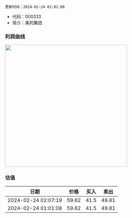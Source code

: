 
`更新时间：2024-02-24 01:01:08`

* 代码：000333
* 简介：美的集团

### 利润曲线

<img src="https://quickchart.io/chart?c=%7B%22type%22:%20%22line%22%2C%20%22data%22:%20%7B%22labels%22:%20%5B%2721%27%2C%20%2722%27%2C%20%2723%27%5D%2C%20%22datasets%22:%20%5B%7B%22label%22:%20%22%E5%BD%92%E6%AF%8D%E5%87%80%E5%88%A9%E6%B6%A6%22%2C%20%22data%22:%20%5B272.23%2C%20285.74%2C%20295.54%5D%7D%5D%7D%7D" style="width: 400px; height: auto;">

### 估值

|    日期    |    价格    |    买入    |    卖出    |    
|:------------:|:------------:|:------------:|:------------:|
|2024-02-24 02:07:19|59.62|41.5|49.81|
|2024-02-24 01:01:08|59.62|41.5|49.81|